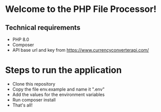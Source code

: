 # Welcome to the PHP File Processor!

## Technical requirements
- PHP 8.0
- Composer
- API base url and key from https://www.currencyconverterapi.com/

# Steps to run the application

- Clone this repository
- Copy the file env.example and name it ".env"
- Add the values for the environment variables
- Run composer install
- That's all!
